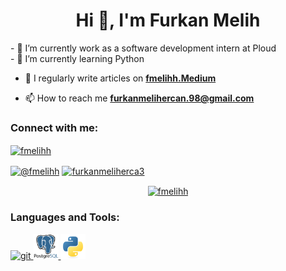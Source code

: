 
<h1 align="center">Hi 👋, I'm Furkan Melih</h1>
- 🌱 I’m currently work as a software development intern at Ploud
  <br>
- 🌱 I’m currently learning Python

- 📝 I regularly write articles on [**fmelihh.Medium**](https://fmelihh.medium.com/)

- 📫 How to reach me **furkanmelihercan.98@gmail.com**

<h3 align="left">Connect with me:</h3>
<p align="left">
<a href="www.linkedin.com/in/fmelihh" target="blank"><img align="center" src="https://raw.githubusercontent.com/rahuldkjain/github-profile-readme-generator/master/src/images/icons/Social/linked-in-alt.svg" alt="fmelihh" height="30" width="40" /></a>
  
<a href="https://medium.com/@fmelihh" target="blank"><img align="center" src="https://raw.githubusercontent.com/rahuldkjain/github-profile-readme-generator/master/src/images/icons/Social/medium.svg" alt="@fmelihh" height="30" width="40" /></a>
<a href="https://www.hackerrank.com/furkanmeliherca3" target="blank"><img align="center" src="https://raw.githubusercontent.com/rahuldkjain/github-profile-readme-generator/master/src/images/icons/Social/hackerrank.svg" alt="furkanmeliherca3" height="30" width="40" /></a>
 
</p>

<p style="text-align:center">
<a href="https://www.codewars.com/users/fmelihh" target="blank"><img align="center" src="https://www.codewars.com/users/fmelihh/badges/small" alt="fmelihh"/></a>
</p>


<h3 align="left">Languages and Tools:</h3>
<p align="left"> <a href="https://git-scm.com/" target="_blank"> <img src="https://www.vectorlogo.zone/logos/git-scm/git-scm-icon.svg" alt="git" width="40" height="40"/> </a> <a href="https://www.postgresql.org" target="_blank"> <img src="https://raw.githubusercontent.com/devicons/devicon/master/icons/postgresql/postgresql-original-wordmark.svg" alt="postgresql" width="40" height="40"/> </a> <a href="https://www.python.org" target="_blank"> <img src="https://raw.githubusercontent.com/devicons/devicon/master/icons/python/python-original.svg" alt="python" width="40" height="40"/> </a> </p>




